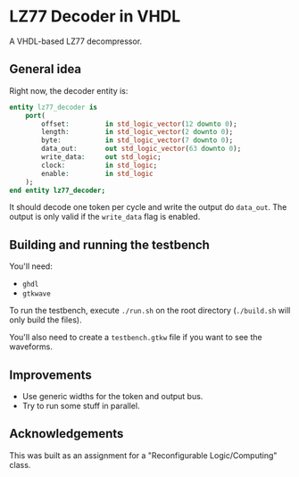 # LZ77 Decoder in VHDL
A VHDL-based LZ77 decompressor.

## General idea

Right now, the decoder entity is:

```vhdl
entity lz77_decoder is
    port(
        offset:         in std_logic_vector(12 downto 0);
        length:         in std_logic_vector(2 downto 0);
        byte:           in std_logic_vector(7 downto 0);
        data_out:       out std_logic_vector(63 downto 0);
        write_data:     out std_logic;
        clock:          in std_logic;
        enable:         in std_logic
    );
end entity lz77_decoder;
```

It should decode one token per cycle and write the output do `data_out`. The output is only valid if the `write_data` flag is enabled.

## Building and running the testbench

You'll need:

- `ghdl`
- `gtkwave`

To run the testbench, execute `./run.sh` on the root directory (`./build.sh` will only build the files).

You'll also need to create a `testbench.gtkw` file if you want to see the waveforms.

## Improvements

- Use generic widths for the token and output bus.
- Try to run some stuff in parallel.

## Acknowledgements

This was built as an assignment for a "Reconfigurable Logic/Computing" class.
